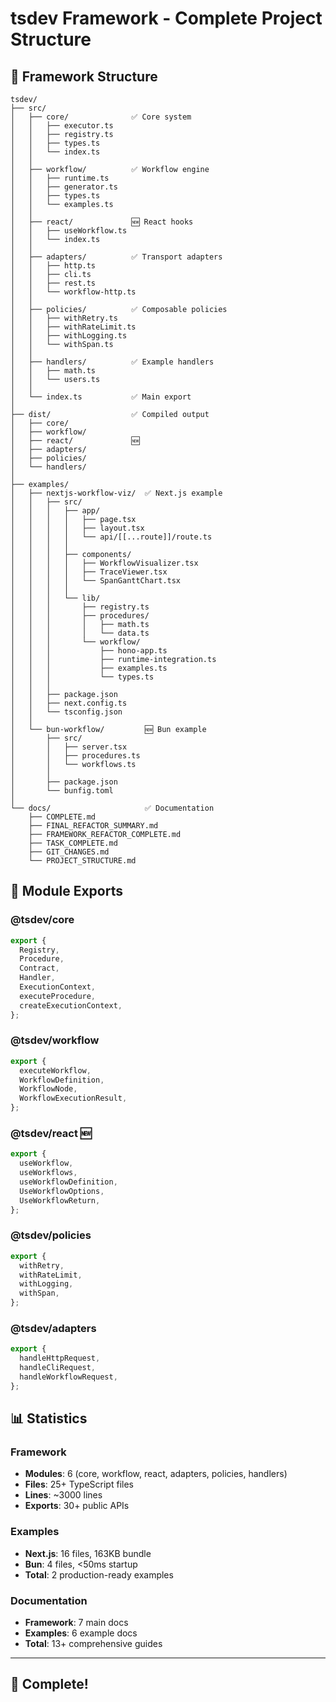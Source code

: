 # tsdev Framework - Complete Project Structure

## 📂 Framework Structure

```
tsdev/
├── src/
│   ├── core/              ✅ Core system
│   │   ├── executor.ts
│   │   ├── registry.ts
│   │   ├── types.ts
│   │   └── index.ts
│   │
│   ├── workflow/          ✅ Workflow engine
│   │   ├── runtime.ts
│   │   ├── generator.ts
│   │   ├── types.ts
│   │   └── examples.ts
│   │
│   ├── react/             🆕 React hooks
│   │   ├── useWorkflow.ts
│   │   └── index.ts
│   │
│   ├── adapters/          ✅ Transport adapters
│   │   ├── http.ts
│   │   ├── cli.ts
│   │   ├── rest.ts
│   │   └── workflow-http.ts
│   │
│   ├── policies/          ✅ Composable policies
│   │   ├── withRetry.ts
│   │   ├── withRateLimit.ts
│   │   ├── withLogging.ts
│   │   └── withSpan.ts
│   │
│   ├── handlers/          ✅ Example handlers
│   │   ├── math.ts
│   │   └── users.ts
│   │
│   └── index.ts           ✅ Main export
│
├── dist/                  ✅ Compiled output
│   ├── core/
│   ├── workflow/
│   ├── react/             🆕
│   ├── adapters/
│   ├── policies/
│   └── handlers/
│
├── examples/
│   ├── nextjs-workflow-viz/  ✅ Next.js example
│   │   ├── src/
│   │   │   ├── app/
│   │   │   │   ├── page.tsx
│   │   │   │   ├── layout.tsx
│   │   │   │   └── api/[[...route]]/route.ts
│   │   │   │
│   │   │   ├── components/
│   │   │   │   ├── WorkflowVisualizer.tsx
│   │   │   │   ├── TraceViewer.tsx
│   │   │   │   └── SpanGanttChart.tsx
│   │   │   │
│   │   │   └── lib/
│   │   │       ├── registry.ts
│   │   │       ├── procedures/
│   │   │       │   ├── math.ts
│   │   │       │   └── data.ts
│   │   │       └── workflow/
│   │   │           ├── hono-app.ts
│   │   │           ├── runtime-integration.ts
│   │   │           ├── examples.ts
│   │   │           └── types.ts
│   │   │
│   │   ├── package.json
│   │   ├── next.config.ts
│   │   └── tsconfig.json
│   │
│   └── bun-workflow/         🆕 Bun example
│       ├── src/
│       │   ├── server.tsx
│       │   ├── procedures.ts
│       │   └── workflows.ts
│       │
│       ├── package.json
│       └── bunfig.toml
│
└── docs/                     ✅ Documentation
    ├── COMPLETE.md
    ├── FINAL_REFACTOR_SUMMARY.md
    ├── FRAMEWORK_REFACTOR_COMPLETE.md
    ├── TASK_COMPLETE.md
    ├── GIT_CHANGES.md
    └── PROJECT_STRUCTURE.md
```

## 🎯 Module Exports

### @tsdev/core
```typescript
export {
  Registry,
  Procedure,
  Contract,
  Handler,
  ExecutionContext,
  executeProcedure,
  createExecutionContext,
};
```

### @tsdev/workflow
```typescript
export {
  executeWorkflow,
  WorkflowDefinition,
  WorkflowNode,
  WorkflowExecutionResult,
};
```

### @tsdev/react 🆕
```typescript
export {
  useWorkflow,
  useWorkflows,
  useWorkflowDefinition,
  UseWorkflowOptions,
  UseWorkflowReturn,
};
```

### @tsdev/policies
```typescript
export {
  withRetry,
  withRateLimit,
  withLogging,
  withSpan,
};
```

### @tsdev/adapters
```typescript
export {
  handleHttpRequest,
  handleCliRequest,
  handleWorkflowRequest,
};
```

## 📊 Statistics

### Framework
- **Modules**: 6 (core, workflow, react, adapters, policies, handlers)
- **Files**: 25+ TypeScript files
- **Lines**: ~3000 lines
- **Exports**: 30+ public APIs

### Examples
- **Next.js**: 16 files, 163KB bundle
- **Bun**: 4 files, <50ms startup
- **Total**: 2 production-ready examples

### Documentation
- **Framework**: 7 main docs
- **Examples**: 6 example docs
- **Total**: 13+ comprehensive guides

---

## 🎊 Complete!
